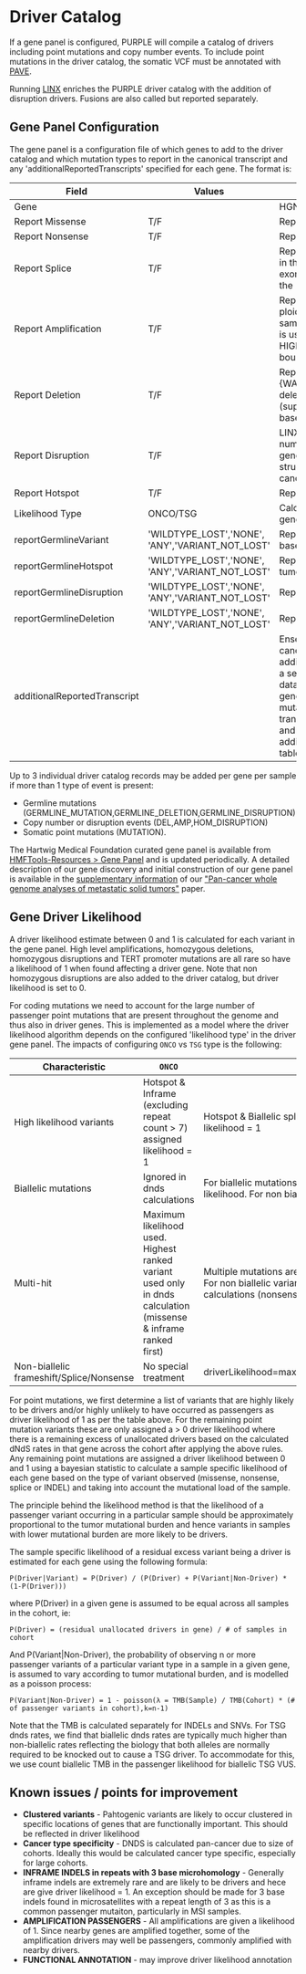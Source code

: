 # Driver Catalog

If a gene panel is configured, PURPLE will compile a catalog of drivers including point mutations and copy number events.  To include point mutations in the driver catalog, the somatic VCF must be annotated with [PAVE](https://github.com/hartwigmedical/hmftools/tree/master/pave).

Running [LINX](https://github.com/hartwigmedical/hmftools/tree/master/linx) enriches the PURPLE driver catalog with the addition of disruption drivers.  Fusions are also called but reported separately.

## Gene Panel Configuration

The gene panel is a configuration file of which genes to add to the driver catalog and which mutation types to report in the canonical transcript and any 'additionalReportedTranscripts' specified for each gene.  The format is:

Field | Values | Description
---|---|---
Gene | | HGNC symbol of gene 
Report Missense | T/F | Report if any missense variant is found in the gene
Report Nonsense | T/F | Report if any nonsense or frameshift variant is found in the gene
Report Splice | T/F |  Report if any canonical splice acceptor or donor variant is found in the gene [+1,+2,+5,-1,-2]  Mutations affecting the last exonic base at a donor location as well as N>G variants only at the -3 acceptor base are also treated as SPLICE.
Report Amplification | T/F | Report amplification if min gene copy number > 3x sample ploidy and partial amplification if max gene copy number > 3x sample ploidy (for genes on chrX for males 1.5x sample ploidy is used). (Note if qcstatus = HIGH_CN_WARN_HIGH_COPY_NUMBER_NOISE, AMPS must be bounded on at least one side by an SV).
Report Deletion | T/F | Report if gene copy number < 0.5 (Note - If qcStatus in {WARN_DELETED_GENES,WARN_HIGH_COPY_NUMBER_NOISE} deletions must also be supported on both sides by SV OR (supported by SV + CENTROMERE/TELOMERE and be <10M bases)
Report Disruption | T/F | LINX will report ‘HOM DISRUPTION' where the exonic copy number of the gene is > 0.5 but where no intact copies of the gene are predicted to remain), or simply DISRUPTION for other structural variants which may disrupt the stucture of the canonical transcript.
Report Hotspot | T/F | Report somatic hotspot mutation regardless of other rules
Likelihood Type | ONCO/TSG | Calculate driver likelihood as a tumor suppressor gene or onco gene
reportGermlineVariant	| 'WILDTYPE_LOST','NONE', 'ANY','VARIANT_NOT_LOST'| Report any germline variants that meet pathogenic criteria based on specified tumor status
reportGermlineHotspot | 'WILDTYPE_LOST','NONE', 'ANY','VARIANT_NOT_LOST'| Report hotspot germline pathogenic variants based on specified tumor status
reportGermlineDisruption | 'WILDTYPE_LOST','NONE', 'ANY','VARIANT_NOT_LOST'| Report germline structural variant gene disruptions
reportGermlineDeletion | 'WILDTYPE_LOST','NONE', 'ANY','VARIANT_NOT_LOST'| Report germline gene deletions
additionalReportedTranscript | <Ensembl Transcript Stable Id> | Ensembl transcripts to report on in addition to the ensembl canonical transcript (eg. CDKN2Ap14Arf). Any drivers on the additional transcript will be added to the driver catalog table as a separate record with canonicalTranscript=0. Copy number data for that transcript will also be added to the geneCopyNumber table and any somatic or germline point mutations will report the effect of the variant on the additional transcript in the otherTranscriptEffects column in somaticVariant and germlineVariant tables. Any breakend impacting the additional transcript will also be reported in the svBreakend table

Up to 3 individual driver catalog records may be added per gene per sample if more than 1 type of event is present: 
* Germline mutations (GERMLINE_MUTATION,GERMLINE_DELETION,GERMLINE_DISRUPTION)
* Copy number or disruption events (DEL,AMP,HOM_DISRUPTION) 
* Somatic point mutations (MUTATION).

The Hartwig Medical Foundation curated gene panel is available from [HMFTools-Resources > Gene Panel](https://resources.hartwigmedicalfoundation.nl) and is updated periodically. 
A detailed description of our gene discovery and initial construction of our gene panel is available in the [supplementary information](https://static-content.springer.com/esm/art%3A10.1038%2Fs41586-019-1689-y/MediaObjects/41586_2019_1689_MOESM1_ESM.pdf) of our ["Pan-cancer whole genome analyses of metastatic solid tumors"](https://www.nature.com/articles/s41586-019-1689-y) paper.

## Gene Driver Likelihood

A driver likelihood estimate between 0 and 1 is calculated for each variant in the gene panel.  High level amplifications, homozygous deletions, homozygous disruptions and TERT promoter mutations are all rare so have a likelihood of 1 when found affecting a driver gene.   Note that non homozygous disruptions are also added to the driver catalog, but driver likelihood is set to 0.    
  
For coding mutations we need to account for the large number of passenger point mutations that are present throughout the genome and thus also in driver genes.  This is implemented as a model where the driver likelihood algorithm depends on the configured 'likelihood type' in the driver gene panel.  The impacts of configuring `ONCO` vs `TSG` type is the following:

Characteristic | `ONCO` | `TSG`
---|---|---
High likelihood variants | Hotspot & Inframe (excluding repeat count > 7) assigned likelihood = 1 | Hotspot & Biallelic splice, indel and nonsense assigned likelihood = 1
Biallelic mutations | Ignored in dnds calculations | For biallelic mutations, biallelic TMB only used in passenger likelihood. For non biallelic, the full TMB is used
Multi-hit | Maximum likelihood used. Highest ranked variant used only in dnds calculation (missense & inframe ranked first) | Multiple mutations are additive (product of probabilities used).  For non biallelic variants highest 2 ranked variants used in dnds calculations (nonsense & splice ranked first)
Non-biallelic frameshift/Splice/Nonsense | No special treatment | driverLikelihood=max(selfLikelihood,missenseDriverLikelihood)

For point mutations, we first determine a list of variants that are highly likely to be drivers and/or highly unlikely to have occurred as passengers as driver likelihood of 1 as per the table above.
For the remaining point mutation variants these are only assigned a > 0 driver likelihood where there is a remaining excess of unallocated drivers based on the calculated dNdS rates in that gene across the cohort after applying the above rules. 
Any remaining point mutations are assigned a driver likelihood between 0 and 1 using a bayesian statistic to calculate a sample specific likelihood of each gene based on the type of variant observed (missense, nonsense, splice or INDEL) and taking into account the mutational load of the sample.   

The principle behind the likelihood method is that the likelihood of a passenger variant occurring in a particular sample should be approximately proportional to the tumor mutational burden and hence variants in samples with lower mutational burden are more likely to be drivers.

The sample specific likelihood of a residual excess variant being a driver is estimated for each gene using the following formula:

```
P(Driver|Variant) = P(Driver) / (P(Driver) + P(Variant|Non-Driver) * (1-P(Driver)))
```

where P(Driver) in a given gene is assumed to be equal across all samples in the cohort, ie:

```
P(Driver) = (residual unallocated drivers in gene) / # of samples in cohort
```

And P(Variant|Non-Driver), the probability of observing n or more passenger variants of a particular variant type in a sample in a given gene, is assumed to vary according to tumor mutational burden, and is modelled as a poisson process:

```
P(Variant|Non-Driver) = 1 - poisson(λ = TMB(Sample) / TMB(Cohort) * (# of passenger variants in cohort),k=n-1)
```

Note that the TMB is calculated separately for INDELs and SNVs.   For TSG dnds rates, we find that biallelic dnds rates are typically much higher than non-biallelic rates reflecting the biology that both alleles are normally required to be knocked out to cause a TSG driver.   To accommodate for this, we use count biallelic TMB in the passenger likelihood for biallelic TSG VUS.
  
## Known issues / points for improvement
 
- **Clustered variants** - Pahtogenic variants are likely to occur clustered in specific locations of genes that are functionally important.  This should be reflected in driver likelihood
- **Cancer type specificity** - DNDS is calculated pan-cancer due to size of cohorts. Ideally this would be calculated cancer type specific, especially for large cohorts.
- **INFRAME INDELS in repeats with 3 base microhomology** - Generally inframe indels are extremely rare and are likely to be drivers and hece are give driver likelihood = 1.  An exception should be made for 3 base indels found in microsatellites with a repeat length of 3 as this is a common passenger mutaiton, particularly in MSI samples.
- **AMPLIFICATION PASSENGERS** - All amplifications are given a likelihood of 1.  Since nearby genes are amplified together, some of the amplification drivers may well be passengers, commonly amplified with nearby drivers.  
- **FUNCTIONAL ANNOTATION** - may improve driver likelihood annotation


